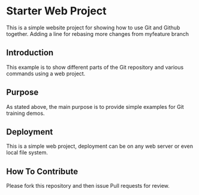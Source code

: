 # Starter Web Project 

This is a simple website project for
showing how to use Git and Github together. 
Adding a line for rebasing
more changes from myfeature branch


## Introduction

This example is to show different parts
of the Git repository and various commands 
using a web project.


## Purpose

As stated above, the main purpose is to
provide simple examples for Git training
demos.


## Deployment

This is a simple web project, deployment
can be on any web server or even local
file system.


## How To Contribute

Please fork this repository and then issue Pull requests for
review.


